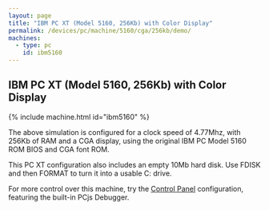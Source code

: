 ```yaml
---
layout: page
title: "IBM PC XT (Model 5160, 256Kb) with Color Display"
permalink: /devices/pc/machine/5160/cga/256kb/demo/
machines:
  - type: pc
    id: ibm5160
---
```


IBM PC XT (Model 5160, 256Kb) with Color Display
---

{% include machine.html id="ibm5160" %}

The above simulation is configured for a clock speed of 4.77Mhz, with 256Kb of RAM and a CGA display,
using the original IBM PC Model 5160 ROM BIOS and CGA font ROM.

This PC XT configuration also includes an empty 10Mb hard disk. Use FDISK and then FORMAT to turn it into
a usable C: drive.

For more control over this machine, try the [Control Panel](debugger/) configuration, featuring the
built-in PCjs Debugger.

